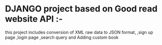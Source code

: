 # DJANGO project based on Good read website API :- 
this project includes conversion of XML raw data to JSON format,
 ,sign up page
 ,login page
 ,search query 
 and Adding custom book
